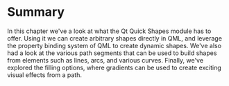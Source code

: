 # Summary

In this chapter we've a look at what the Qt Quick Shapes module has to offer. Using it we can create arbitrary shapes directly in QML, and leverage the property binding system of QML to create dynamic shapes. We've also had a look at the various path segments that can be used to build shapes from elements such as lines, arcs, and various curves. Finally, we've explored the filling options, where gradients can be used to create exciting visual effects from a path.
